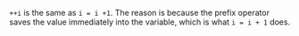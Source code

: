 `++i` is the same as `i = i +1`. The reason is because the prefix operator saves the value immediately into the variable, which is what `i = i + 1` does.